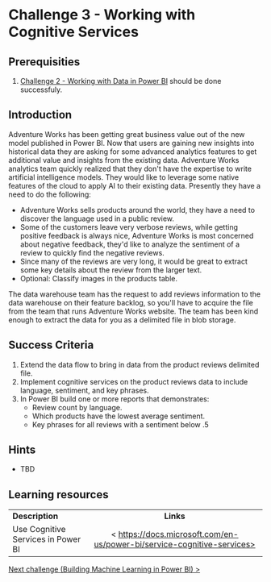 # Challenge 3 - Working with Cognitive Services

## Prerequisities

1. [Challenge 2 - Working with Data in Power BI](./02-Dataflows.md) should be done successfuly.


## Introduction

Adventure Works has been getting great business value out of the new model published in Power BI.  Now that users are gaining new insights into historical data they are asking for some advanced analytics features to get additional value and insights from the existing data.  Adventure Works analytics team quickly realized that they don't have the expertise to write artificial intelligence models.  They would like to leverage some native features of the cloud to apply AI to their existing data.  Presently they have a need to do the following:
*   Adventure Works sells products around the world, they have a need to discover the language used in a public review.
*   Some of the customers leave very verbose reviews, while getting positive feedback is always nice, Adventure Works is most concerned about negative feedback, they'd like to analyze the sentiment of a review to quickly find the negative reviews.
*   Since many of the reviews are very long, it would be great to extract some key details about the review from the larger text.
*   Optional:  Classify images in the products table.

The data warehouse team has the request to add reviews information to the data warehouse on their feature backlog, so you'll have to acquire the file from the team that runs Adventure Works website.  The team has been kind enough to extract the data for you as a delimited file in blob storage.

## Success Criteria
1.  Extend the data flow to bring in data from the product reviews delimited file.
1.  Implement cognitive services on the product reviews data to include language, sentiment, and key phrases.
1.  In Power BI build one or more reports that demonstrates:
    *   Review count by language.
    *   Which products have the lowest average sentiment.
    * Key phrases for all reviews with a sentiment below .5

## Hints

*   TBD


## Learning resources

|                                            |                                                                                                                                                       |
| ------------------------------------------ | :---------------------------------------------------------------------------------------------------------------------------------------------------: |
| **Description**                            |                                                                       **Links**                                                                       |
| Use Cognitive Services in Power BI | < https://docs.microsoft.com/en-us/power-bi/service-cognitive-services> |


[Next challenge (Building Machine Learning in Power BI) >](./04-PowerBIAutoML.md)